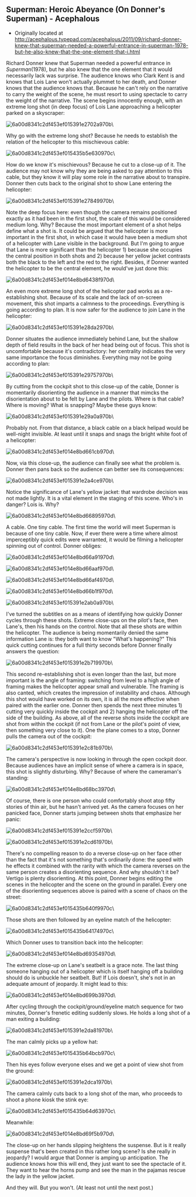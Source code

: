 ## Superman: Heroic Abeyance (On Donner's Superman) - Acephalous

 * Originally located at http://acephalous.typepad.com/acephalous/2011/09/richard-donner-knew-that-superman-needed-a-powerful-entrance-in-superman-1978-but-he-also-knew-that-the-one-element-that-i.html

Richard Donner knew that Superman needed a powerful entrance in *Superman*(1978), but he also knew that the one element that it would necessarily lack was surprise.  The audience knows who Clark Kent is and knows that Lois Lane won't actually plummet to her death, and Donner knows that the audience knows that.  Because he can't rely on the narrative to carry the weight of the scene, he must resort to using spectacle to carry the weight of the narrative.  The scene begins innocently enough, with an extreme long shot (in deep focus) of Lois Lane approaching a helicopter parked on a skyscraper:

![6a00d8341c2df453ef015391e2702a970b](images/film/superman/6a00d8341c2df453ef015391e2702a970b.jpg)\

Why go with the extreme long shot?  Because he needs to establish the relation of the helicopter to this mischievous cable:

![6a00d8341c2df453ef015435b5e630970c](images/film/superman/6a00d8341c2df453ef015435b5e630970c.jpg)\

How do we know it's mischievous?  Because he cut to a close-up of it.  The audience may not know why they are being asked to pay attention to this cable, but they know it will play some role in the narrative about to transpire.  Donner then cuts back to the original shot to show Lane entering the helicopter:

![6a00d8341c2df453ef015391e27849970b](images/film/superman/6a00d8341c2df453ef015391e27849970b.jpg)\

Note the deep focus here: even though the camera remains positioned exactly as it had been in the first shot, the scale of this would be considered medium long.  Why?  Because the most important element of a shot helps define what a shot is.  It could be argued that the helicopter is more important in the first shot, in which case it would have been a medium shot of a helicopter with Lane visible in the background.  But I'm going to argue that Lane is more significant than the helicopter 1) because she occupies the central position in both shots and 2) because her yellow jacket contrasts both the black to the left and the red to the right.  Besides, if Donner wanted the helicopter to be the central element, he would've just done this:

![6a00d8341c2df453ef014e8bd6438f970d](images/film/superman/6a00d8341c2df453ef014e8bd6438f970d.jpg)\

An even more extreme long shot of the helicopter pad works as a re-establishing shot.  Because of its scale and the lack of on-screen movement, this shot imparts a calmness to the proceedings.  Everything is going according to plan.  It is now safer for the audience to join Lane in the helicopter:

![6a00d8341c2df453ef015391e28da2970b](images/film/superman/6a00d8341c2df453ef015391e28da2970b.jpg)\

Donner situates the audience immediately behind Lane, but the shallow depth of field results in the back of her head being out of focus.  This shot is uncomfortable because it's contradictory: her centrality indicates the very same importance the focus diminishes.  Everything may not be going according to plan:

![6a00d8341c2df453ef015391e29757970b](images/film/superman/6a00d8341c2df453ef015391e29757970b.jpg)\

By cutting from the cockpit shot to this close-up of the cable, Donner is momentarily disorienting the audience in a manner that mimcks the disorientation about to be felt by Lane and the pilots.  Where is that cable?  Where is moving?  What is snapping?  Maybe these guys know:

![6a00d8341c2df453ef015391e29a0a970b](images/film/superman/6a00d8341c2df453ef015391e29a0a970b.jpg)\

Probably not.  From that distance, a black cable on a black helipad would be well-night invisible.  At least until it snaps and snags the bright white foot of a helicopter:

![6a00d8341c2df453ef014e8bd661cb970d](images/film/superman/6a00d8341c2df453ef014e8bd661cb970d.jpg)\

Now, via this close-up, the audience can finally see what the problem is.  Donner then pans back so the audience can better see its consequences:

![6a00d8341c2df453ef015391e2a4ce970b](images/film/superman/6a00d8341c2df453ef015391e2a4ce970b.jpg)\

Notice the significance of Lane's yellow jacket: that wardrobe decision was not made lightly.  It is a vital element in the staging of this scene.  Who's in danger?  Lois is.  Why?

![6a00d8341c2df453ef014e8bd66895970d](images/film/superman/6a00d8341c2df453ef014e8bd66895970d.jpg)\

A cable.  One tiny cable.  The first time the world will meet Superman is because of one tiny cable.  Now, if ever there were a time where almost imperceptibly quick edits were warranted, it would be filming a helicopter spinning out of control.  Donner obliges:

![6a00d8341c2df453ef014e8bd66a91970d](images/film/superman/6a00d8341c2df453ef014e8bd66a91970d.jpg)\

![6a00d8341c2df453ef014e8bd66aaf970d](images/film/superman/6a00d8341c2df453ef014e8bd66aaf970d.jpg)\

![6a00d8341c2df453ef014e8bd66af4970d](images/film/superman/6a00d8341c2df453ef014e8bd66af4970d.jpg)\

![6a00d8341c2df453ef014e8bd66b1f970d](images/film/superman/6a00d8341c2df453ef014e8bd66b1f970d.jpg)\

![6a00d8341c2df453ef015391e2ab0a970b](images/film/superman/6a00d8341c2df453ef015391e2ab0a970b.jpg)\

I've turned the subtitles on as a means of identifying how quickly Donner cycles through these shots.  Extreme close-ups on the pilot's face, then Lane's, then his hands on the control.  Note that all these shots are within the helicopter.  The audience is being momentarily denied the same information Lane is: they both want to know "What's happening?"  This quick cutting continues for a full thirty seconds before Donner finally answers the question:

![6a00d8341c2df453ef015391e2b719970b](images/film/superman/6a00d8341c2df453ef015391e2b719970b.jpg)\

This second re-establishing shot is even longer than the last, but more important is the angle of framing: switching from level to a high angle of framing makes the helicopter appear small and vulnerable.  The framing is also canted, which creates the impression of instability and chaos.  Although this shot would have worked on its own, it is all the more effective when paired with the earlier one.  Donner then spends the next three minutes 1) cutting very quickly inside the cockpit and 2) hanging the helicopter off the side of the building.  As above, all of the reverse shots inside the cockpit are shot from within the cockpit (if not from Lane or the pilot's point of view, then something very close to it).  One the plane comes to a stop, Donner pulls the camera out of the cockpit:

![6a00d8341c2df453ef015391e2c81b970b](images/film/superman/6a00d8341c2df453ef015391e2c81b970b.jpg)\

The camera's perspective is now looking in through the open cockpit door.  Because audiences have an implicit sense of where a camera is in space, this shot is slightly disturbing.  Why?  Because of where the cameraman's standing:

![6a00d8341c2df453ef014e8bd68bc3970d](images/film/superman/6a00d8341c2df453ef014e8bd68bc3970d.jpg)\

Of course, there is one person who could comfortably shoot atop fifty stories of thin air, but he hasn't arrived yet.  As the camera focuses on her panicked face, Donner starts jumping between shots that emphasize her panic:

![6a00d8341c2df453ef015391e2ccf5970b](images/film/superman/6a00d8341c2df453ef015391e2ccf5970b.jpg)\

![6a00d8341c2df453ef015391e2cd61970b](images/film/superman/6a00d8341c2df453ef015391e2cd61970b.jpg)\

There's no compelling reason to do a reverse close-up on her face other than the fact that it's not something that's ordinarily done: the speed with he effects it combined with the rarity with which the camera reverses on the same person creates a disorienting sequence.  And why shouldn't it be?  Vertigo is plenty disorienting.  At this point, Donner begins editing the scenes in the helicopter and the scene on the ground in parallel.  Every one of the disorienting sequences above is paired with a scene of chaos on the street:

![6a00d8341c2df453ef015435b640f9970c](images/film/superman/6a00d8341c2df453ef015435b640f9970c.jpg)\

Those shots are then followed by an eyeline match of the helicopter:

![6a00d8341c2df453ef015435b64174970c](images/film/superman/6a00d8341c2df453ef015435b64174970c.jpg)\

Which Donner uses to transition back into the helicopter:

![6a00d8341c2df453ef014e8bd69354970d](images/film/superman/6a00d8341c2df453ef014e8bd69354970d.jpg)\

The extreme close-up on Lane's seatbelt is a grace note.  The last thing someone hanging out of a helicopter which is itself hanging off a building should do is unbuckle her seatbelt.  But!  If Lois doesn't, she's not in an adequate amount of jeopardy.  It might lead to this:

![6a00d8341c2df453ef014e8bd699b3970d](images/film/superman/6a00d8341c2df453ef014e8bd699b3970d.jpg)\

After cycling through the cockpit/ground/eyeline match sequence for two minutes, Donner's frenetic editing suddenly slows.  He holds a long shot of a man exiting a building:

![6a00d8341c2df453ef015391e2da81970b](images/film/superman/6a00d8341c2df453ef015391e2da81970b.jpg)\

The man calmly picks up a yellow hat:

![6a00d8341c2df453ef015435b64bcb970c](images/film/superman/6a00d8341c2df453ef015435b64bcb970c.jpg)\

Then his eyes follow everyone elses and we get a point of view shot from the ground:

![6a00d8341c2df453ef015391e2dca1970b](images/film/superman/6a00d8341c2df453ef015391e2dca1970b.jpg)\

The camera calmly cuts back to a long shot of the man, who proceeds to shoot a phone kiosk the stink eye:

![6a00d8341c2df453ef015435b64d63970c](images/film/superman/6a00d8341c2df453ef015435b64d63970c.jpg)\

Meanwhile:

![6a00d8341c2df453ef014e8bd69f5b970d](images/film/superman/6a00d8341c2df453ef014e8bd69f5b970d.jpg)\

The close-up on her hands slipping heightens the suspense.  But is it really suspense that's been created in this rather long scene?  Is she really in jeopardy?  I would argue that Donner is amping up anticipation.  The audience knows how this will end, they just want to see the spectacle of it.  They want to hear the horns pump and see the man in the pajamas rescue the lady in the yellow jacket.

And they will.  But you won't.  (At least not until the next post.)
